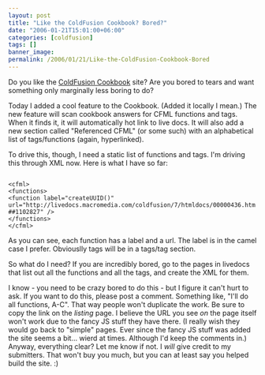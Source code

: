 ```yaml
---
layout: post
title: "Like the ColdFusion Cookbook? Bored?"
date: "2006-01-21T15:01:00+06:00"
categories: [coldfusion]
tags: []
banner_image: 
permalink: /2006/01/21/Like-the-ColdFusion-Cookbook-Bored
---
```


Do you like the <a href="http://www.coldfusioncookbook.com">ColdFusion Cookbook</a> site? Are you bored to tears and want something only marginally less boring to do?

Today I added a cool feature to the Cookbook. (Added it locally I mean.) The new feature will scan cookbook answers for CFML functions and tags. When it finds it, it will automatically hot link to live docs. It will also add a new section called "Referenced CFML" (or some such) with an alphabetical list of tags/functions (again, hyperlinked). 

To drive this, though, I need a static list of functions and tags. I'm driving this through XML now. Here is what I have so far:

<code>
&lt;cfml&gt;
&lt;functions&gt;
&lt;function label="createUUID()" url="http://livedocs.macromedia.com/coldfusion/7/htmldocs/00000436.htm##1102827" /&gt;
&lt;/functions&gt;
&lt;/cfml&gt;
</code>

As you can see, each function has a label and a url. The label is in the camel case I prefer. Obviouslly tags will be in a tags/tag section. 

So what do I need? If you are incredibly bored, go to the pages in livedocs that list out all the functions and all the tags, and create the XML for them. 

I know - you need to be crazy bored to do this - but I figure it can't hurt to ask. If you want to do this, please post a comment. Something like, "I'll do all functions, A-C". That way people won't duplicate the work. Be sure to copy the link on the <i>listing</i> page. I believe the URL you see <i>on</i> the page itself won't work due to the fancy JS stuff they have there. (I really wish they would go back to "simple" pages. Ever since the fancy JS stuff was added the site seems a bit... wierd at times. Although I'd keep the comments in.) Anyway, everything clear? Let me know if not. I <i>will</i> give credit to my submitters. That won't buy you much, but you can at least say you helped build the site. :)